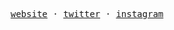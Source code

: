 <p align="center">
	<samp>
		<a href="https://www.hectorolivares.me" target="_blank">website</a> ·
		<a href="https://twitter.com/hektorolivares" target="_blank">twitter</a> ·
		<a href="https://www.instagram.com/hektorolivares" target="_blank">instagram</a>
	</samp>
</p>

